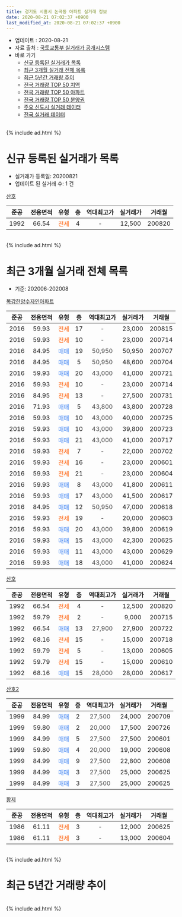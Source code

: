 ```yaml
---
title: 경기도 시흥시 논곡동 아파트 실거래 정보
date: 2020-08-21 07:02:37 +0900
last_modified_at: 2020-08-21 07:02:37 +0900
---
```


* 업데이트 : 2020-08-21
* 자료 출처 : [국토교통부 실거래가 공개시스템](http://rt.molit.go.kr)
* 바로 가기
    * [신규 등록된 실거래가 목록](#신규-등록된-실거래가-목록)
    * [최근 3개월 실거래 전체 목록](#최근-3개월-실거래-전체-목록)
    * [최근 5년간 거래량 추이](#최근-5년간-거래량-추이)
    * [전국 거래량 TOP 50 지역](https://inasie.github.io/apt-trade-info/최근-3개월-전국에서-가장-거래가-많이-발생한-지역)
    * [전국 거래량 TOP 50 아파트](https://inasie.github.io/apt-trade-info/최근-3개월-전국에서-가장-거래가-많이-발생한-아파트)
    * [전국 거래량 TOP 50 분양권](https://inasie.github.io/apt-trade-info/최근-3개월-전국에서-가장-거래가-많이-발생한-분양권)
    * [주요 신도시 실거래 데이터](https://inasie.github.io/apt-trade-info/주요-신도시)
    * [전국 실거래 데이터](https://inasie.github.io/apt-trade-info/전국)
<br>
{% include ad.html %}
<br>

# 신규 등록된 실거래가 목록
* 실거래가 등록일: 20200821
* 업데이트 된 실거래 수: 1 건


[산호](https://search.naver.com/search.naver?query=%EA%B2%BD%EA%B8%B0%EB%8F%84+%EC%8B%9C%ED%9D%A5%EC%8B%9C+%EB%85%BC%EA%B3%A1%EB%8F%99+%EC%82%B0%ED%98%B8)

|준공|전용면적|유형|층|역대최고가|실거래가|거래월|
|:---:|:---:|:---:|:---:|:---:|:---:|:---:|
|1992|66.54|<span style="color:#ff5a00">전세</span>|4|<span style="color:#444444">-</span>|12,500|200820|


<br>
{% include ad.html %}
<br>

# 최근 3개월 실거래 전체 목록
* 기준: 202006-202008


[목감한양수자인아파트](https://search.naver.com/search.naver?query=%EA%B2%BD%EA%B8%B0%EB%8F%84+%EC%8B%9C%ED%9D%A5%EC%8B%9C+%EB%85%BC%EA%B3%A1%EB%8F%99+%EB%AA%A9%EA%B0%90%ED%95%9C%EC%96%91%EC%88%98%EC%9E%90%EC%9D%B8%EC%95%84%ED%8C%8C%ED%8A%B8)

|준공|전용면적|유형|층|역대최고가|실거래가|거래월|
|:---:|:---:|:---:|:---:|:---:|:---:|:---:|
|2016|59.93|<span style="color:#ff5a00">전세</span>|17|<span style="color:#444444">-</span>|23,000|200815|
|2016|59.93|<span style="color:#ff5a00">전세</span>|10|<span style="color:#444444">-</span>|23,000|200714|
|2016|84.95|<span style="color:#4285f3">매매</span>|19|<span style="color:#444444">50,950</span>|50,950|200707|
|2016|84.95|<span style="color:#4285f3">매매</span>|5|<span style="color:#444444">50,950</span>|48,600|200704|
|2016|59.93|<span style="color:#4285f3">매매</span>|20|<span style="color:#444444">43,000</span>|41,000|200721|
|2016|59.93|<span style="color:#ff5a00">전세</span>|10|<span style="color:#444444">-</span>|23,000|200714|
|2016|84.95|<span style="color:#ff5a00">전세</span>|13|<span style="color:#444444">-</span>|27,500|200731|
|2016|71.93|<span style="color:#4285f3">매매</span>|5|<span style="color:#444444">43,800</span>|43,800|200728|
|2016|59.93|<span style="color:#4285f3">매매</span>|10|<span style="color:#444444">43,000</span>|40,000|200725|
|2016|59.93|<span style="color:#4285f3">매매</span>|10|<span style="color:#444444">43,000</span>|39,800|200723|
|2016|59.93|<span style="color:#4285f3">매매</span>|21|<span style="color:#444444">43,000</span>|41,000|200717|
|2016|59.93|<span style="color:#ff5a00">전세</span>|7|<span style="color:#444444">-</span>|22,000|200702|
|2016|59.93|<span style="color:#ff5a00">전세</span>|16|<span style="color:#444444">-</span>|23,000|200601|
|2016|59.93|<span style="color:#ff5a00">전세</span>|21|<span style="color:#444444">-</span>|23,000|200604|
|2016|59.93|<span style="color:#4285f3">매매</span>|8|<span style="color:#444444">43,000</span>|41,800|200611|
|2016|59.93|<span style="color:#4285f3">매매</span>|17|<span style="color:#444444">43,000</span>|41,500|200617|
|2016|84.95|<span style="color:#4285f3">매매</span>|12|<span style="color:#444444">50,950</span>|47,000|200618|
|2016|59.93|<span style="color:#ff5a00">전세</span>|19|<span style="color:#444444">-</span>|20,000|200603|
|2016|59.93|<span style="color:#4285f3">매매</span>|20|<span style="color:#444444">43,000</span>|39,800|200619|
|2016|59.93|<span style="color:#4285f3">매매</span>|15|<span style="color:#444444">43,000</span>|42,300|200625|
|2016|59.93|<span style="color:#4285f3">매매</span>|11|<span style="color:#444444">43,000</span>|43,000|200629|
|2016|59.93|<span style="color:#4285f3">매매</span>|18|<span style="color:#444444">43,000</span>|41,000|200624|

[산호](https://search.naver.com/search.naver?query=%EA%B2%BD%EA%B8%B0%EB%8F%84+%EC%8B%9C%ED%9D%A5%EC%8B%9C+%EB%85%BC%EA%B3%A1%EB%8F%99+%EC%82%B0%ED%98%B8)

|준공|전용면적|유형|층|역대최고가|실거래가|거래월|
|:---:|:---:|:---:|:---:|:---:|:---:|:---:|
|1992|66.54|<span style="color:#ff5a00">전세</span>|4|<span style="color:#444444">-</span>|12,500|200820|
|1992|59.79|<span style="color:#ff5a00">전세</span>|2|<span style="color:#444444">-</span>|9,000|200715|
|1992|66.54|<span style="color:#4285f3">매매</span>|13|<span style="color:#444444">27,900</span>|27,900|200722|
|1992|68.16|<span style="color:#ff5a00">전세</span>|15|<span style="color:#444444">-</span>|15,000|200718|
|1992|59.79|<span style="color:#ff5a00">전세</span>|5|<span style="color:#444444">-</span>|13,000|200605|
|1992|59.79|<span style="color:#ff5a00">전세</span>|15|<span style="color:#444444">-</span>|15,000|200610|
|1992|68.16|<span style="color:#4285f3">매매</span>|15|<span style="color:#444444">28,000</span>|28,000|200617|

[산호2](https://search.naver.com/search.naver?query=%EA%B2%BD%EA%B8%B0%EB%8F%84+%EC%8B%9C%ED%9D%A5%EC%8B%9C+%EB%85%BC%EA%B3%A1%EB%8F%99+%EC%82%B0%ED%98%B82)

|준공|전용면적|유형|층|역대최고가|실거래가|거래월|
|:---:|:---:|:---:|:---:|:---:|:---:|:---:|
|1999|84.99|<span style="color:#4285f3">매매</span>|2|<span style="color:#444444">27,500</span>|24,000|200709|
|1999|59.80|<span style="color:#4285f3">매매</span>|2|<span style="color:#444444">20,000</span>|17,500|200726|
|1999|84.99|<span style="color:#4285f3">매매</span>|5|<span style="color:#444444">27,500</span>|27,500|200601|
|1999|59.80|<span style="color:#4285f3">매매</span>|4|<span style="color:#444444">20,000</span>|19,000|200608|
|1999|84.99|<span style="color:#4285f3">매매</span>|9|<span style="color:#444444">27,500</span>|22,800|200608|
|1999|84.99|<span style="color:#4285f3">매매</span>|3|<span style="color:#444444">27,500</span>|25,000|200625|
|1999|84.99|<span style="color:#4285f3">매매</span>|3|<span style="color:#444444">27,500</span>|25,000|200625|

[황제](https://search.naver.com/search.naver?query=%EA%B2%BD%EA%B8%B0%EB%8F%84+%EC%8B%9C%ED%9D%A5%EC%8B%9C+%EB%85%BC%EA%B3%A1%EB%8F%99+%ED%99%A9%EC%A0%9C)

|준공|전용면적|유형|층|역대최고가|실거래가|거래월|
|:---:|:---:|:---:|:---:|:---:|:---:|:---:|
|1986|61.11|<span style="color:#ff5a00">전세</span>|3|<span style="color:#444444">-</span>|12,000|200625|
|1986|61.11|<span style="color:#ff5a00">전세</span>|3|<span style="color:#444444">-</span>|13,000|200604|


<br>
{% include ad.html %}
<br>

# 최근 5년간 거래량 추이


<div style="width:100%;">
    <canvas id="deal_progress" height="200"></canvas>
</div>

<script>
new Chart(document.getElementById("deal_progress"), {
    type: 'line',
    data: {
        labels: ['201508','201509','201510','201511','201512','201601','201602','201603','201604','201605','201606','201607','201608','201609','201610','201611','201612','201701','201702','201703','201704','201705','201706','201707','201708','201709','201710','201711','201712','201801','201802','201803','201804','201805','201806','201807','201808','201809','201810','201811','201812','201901','201902','201903','201904','201905','201906','201907','201908','201909','201910','201911','201912','202001','202002','202003','202004','202005','202006','202007','202008'],
        datasets: [{
            label: '매매',
            pointRadius: 1,
            data: [4, 6, 1, 0, 0, 3, 3, 2, 1, 1, 5, 2, 3, 5, 6, 2, 3, 1, 6, 8, 4, 9, 6, 3, 2, 2, 0, 2, 2, 2, 1, 3, 0, 5, 2, 2, 8, 10, 4, 6, 3, 3, 7, 1, 2, 4, 4, 6, 10, 5, 17, 17, 11, 10, 28, 11, 2, 6, 13, 10, 0],
            borderColor: "rgba(255, 201, 14, 1)",
            backgroundColor: "rgba(255, 201, 14, 0.5)",
            fill: false,
            lineTension: 0
        },{
            label: '전월세',
            pointRadius: 1,
            data: [2, 1, 2, 1, 1, 2, 2, 0, 0, 4, 1, 3, 2, 4, 17, 19, 12, 2, 8, 5, 3, 2, 3, 3, 5, 5, 3, 3, 0, 2, 3, 2, 6, 5, 2, 5, 5, 6, 7, 8, 4, 7, 3, 5, 0, 11, 5, 6, 8, 6, 10, 7, 2, 6, 4, 1, 11, 3, 7, 6, 2],
            borderColor: "rgba(0, 141, 185, 1)",
            backgroundColor: "rgba(0, 141, 185, 0.5)",
            fill: false,
            lineTension: 0
        }
        ]
    },
    options: {
        responsive: true,
        title: {
            display: false
        },
        tooltips: {
            mode: 'index',
            intersect: false
        },
        hover: {
            mode: 'nearest',
            intersect: true
        },
        scales: {
            xAxes: [{
                display: true,
                scaleLabel: {
                    display: true,
                    labelString: '년/월'
                }
            }],
            yAxes: [{
                display: true,
                ticks: {
                    suggestedMin: 0,
                },
                scaleLabel: {
                    display: true,
                    labelString: '실거래 수'
                }
            }]
        }
    }
});

</script>


<br>
{% include ad.html %}
<br>

